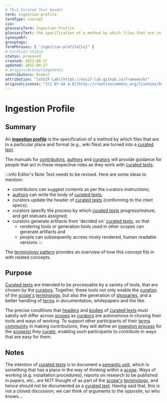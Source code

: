 ```yaml
---
# TEv2 Curated Text Header
term: ingestion-profile
termType: concept
isa:
glossaryTerm: Ingestion Profile
glossaryText: the specification of a method by which files that are in a particular place and format (e.g., wiki files) are turned into a [curated text](@).
synonymOf:
grouptags:
formPhrases: [ "ingestion-profile{ss}" ]
# Curation status
status: proposed
created: 2022-08-17
updated: 2022-08-17
# Origins/Acknowledgements
contributors: RieksJ
attribution: "[eSSIF-Lab](https://essif-lab.github.io/framework)"
originalLicense: "[CC BY-SA 4.0](http://creativecommons.org/licenses/by-sa/4.0/?ref=chooser-v1)"
---
```


# Ingestion Profile

## Summary

An **[ingestion profile](@)** is the specification of a method by which files that are in a particular place and format (e.g., wiki files) are turned into a [curated text](@).

The manuals for [contributors](/docs/manuals/contributor), [authors](/docs/manuals/author) and [curators](/docs/manuals/curator) will provide guidance for people that act in these respective roles as they work with [curated texts](@).

:::info Editor's Note
Text needs to be revised. Here are some ideas to mention:

- contributors can suggest contents as per the curators instructions;
- [authors](@) can write the body of [curated texts](@);
- curators update the header of [curated texts](@) (conforming to the ctext specs);
- curators specify the process by which [curated texts](@) progress/mature, and get statuses assigned;
- curators generate artifacts from 'decided on' [curated texts](@), so that
  - rendering tools or generation tools used in other scopes can generate artifacts and
  - people can subsequently access nicely rendered, human readable versions
:::

The [terminology pattern](pattern-terminology@) provides an overview of how this concept fits in with related concepts.

## Purpose

[Curated texts](@) are intended to be processable by a variety of tools, that are chosen by the [curators](@). Together, these tools not only enable the [curation](@) of the [scope's](@) [terminology](@), but also the generation of [glossaries](@), and a better handling of [terms](@) in documentation, whitepapers and the like.

The precise conditions that [headers](@) and [bodies](@) of [curated texts](@) must satisfy will differ across [scopes](@) as [curators](@) are autonomous in chosing their tools and ways of working. To support other participants of their [terms community](@) in making contributions, they will define an [ingestion process](@) for the [scope(s)](@) they [curate](@), enabling such participants to contribute in ways that are easy for them.

## Notes

The intention of [curated texts](@) is to document a [semantic unit](@), which is something that has a place in the way of thinking within a [scope](@). Ways of working (e.g. installation procedures), reports on research to be published in papers, etc., are NOT thought of as part of the [scope's](@) [terminology](@), and hence should not be documented as a [curated text](@). Having said that, this is not a closed discussion; we can think of arguments to the opposite, so who knows...